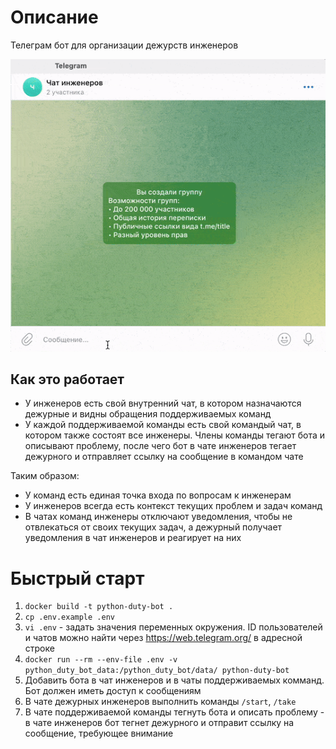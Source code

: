 # Описание

Телеграм бот для организации дежурств инженеров

![](https://raw.githubusercontent.com/zam-zam/python-duty-bot/readme/01.gif)

## Как это работает

- У инженеров есть свой внутренний чат, в котором назначаются дежурные и видны обращения поддерживаемых команд
- У каждой поддерживаемой команды есть свой командый чат, в котором также состоят все инженеры. Члены команды тегают бота и описывают проблему, после чего бот в чате инженеров тегает дежурного и отправляет ссылку на сообщение в командом чате

Таким образом:
- У команд есть единая точка входа по вопросам к инженерам
- У инженеров всегда есть контекст текущих проблем и задач команд
- В чатах команд инженеры отключают уведомления, чтобы не отвлекаться от своих текущих задач, а дежурный получает уведомления в чат инженеров и реагирует на них


# Быстрый старт

1. `docker build -t python-duty-bot .`
2. `cp .env.example .env`
3. `vi .env` - задать значения переменных окружения. ID пользователей и чатов можно найти через https://web.telegram.org/ в адресной строке
4. `docker run --rm --env-file .env -v python_duty_bot_data:/python_duty_bot/data/ python-duty-bot`
5. Добавить бота в чат инженеров и в чаты поддерживаемых комманд. Бот должен иметь доступ к сообщениям
6. В чате дежурных инженеров выполнить команды `/start`, `/take`
7. В чате поддерживаемой команды тегнуть бота и описать проблему - в чате инженеров бот тегнет дежурного и отправит ссылку на сообщение, требующее внимание
